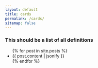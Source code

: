 ```yaml
---
layout: default
title: cards
permalink: /cards/
sitemap: false
---
```


### This should be a list of all definitions

<div id="home">
  <ul class="posts">
    {% for post in site.posts %}
      <li><span>{{ post.content | jsonify }}</span></li>
    {% endfor %}
  </ul>
</div>
